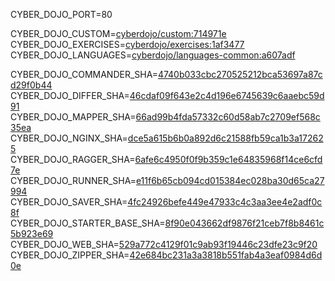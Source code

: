 
CYBER_DOJO_PORT=80<br/>

CYBER_DOJO_CUSTOM=[cyberdojo/custom:714971e](https://github.com/cyber-dojo/custom/commit/714971eb44f2add20de2397bfb5279c306dbdea9)<br/>
CYBER_DOJO_EXERCISES=[cyberdojo/exercises:1af3477](https://github.com/cyber-dojo/exercises/commit/1af3477696fc6459d963a204139a415347aa1138)<br/>
CYBER_DOJO_LANGUAGES=[cyberdojo/languages-common:a607adf](https://github.com/cyber-dojo/languages/commit/a607adfbc1f6a5fa46b1b8e59f74b37699c48500)<br/>

CYBER_DOJO_COMMANDER_SHA=[4740b033cbc270525212bca53697a87cd29f0b44](https://github.com/cyber-dojo/commander/commit/4740b033cbc270525212bca53697a87cd29f0b44)<br/>
CYBER_DOJO_DIFFER_SHA=[46cdaf09f643e2c4d196e6745639c6aaebc59d91](https://github.com/cyber-dojo/differ/commit/46cdaf09f643e2c4d196e6745639c6aaebc59d91)<br/>
CYBER_DOJO_MAPPER_SHA=[66ad99b4fda57332c60d58ab7c2709ef568c35ea](https://github.com/cyber-dojo/mapper/commit/66ad99b4fda57332c60d58ab7c2709ef568c35ea)<br/>
CYBER_DOJO_NGINX_SHA=[dce5a615b6b0a892d6c21588fb59ca1b3a172625](https://github.com/cyber-dojo/nginx/commit/dce5a615b6b0a892d6c21588fb59ca1b3a172625)<br/>
CYBER_DOJO_RAGGER_SHA=[6afe6c4950f0f9b359c1e64835968f14ce6cfd7e](https://github.com/cyber-dojo/ragger/commit/6afe6c4950f0f9b359c1e64835968f14ce6cfd7e)<br/>
CYBER_DOJO_RUNNER_SHA=[e11f6b65cb094cd015384ec028ba30d65ca27994](https://github.com/cyber-dojo/runner/commit/e11f6b65cb094cd015384ec028ba30d65ca27994)<br/>
CYBER_DOJO_SAVER_SHA=[4fc24926befe449e47933c4c3aa3ee4e2adf0c8f](https://github.com/cyber-dojo/saver/commit/4fc24926befe449e47933c4c3aa3ee4e2adf0c8f)<br/>
CYBER_DOJO_STARTER_BASE_SHA=[8f90e043662df9876f21ceb7f8b8461c5b923e69](https://github.com/cyber-dojo/starter-base/commit/8f90e043662df9876f21ceb7f8b8461c5b923e69)<br/>
CYBER_DOJO_WEB_SHA=[529a772c4129f01c9ab93f19446c23dfe23c9f20](https://github.com/cyber-dojo/web/commit/529a772c4129f01c9ab93f19446c23dfe23c9f20)<br/>
CYBER_DOJO_ZIPPER_SHA=[42e684bc231a3a3818b551fab4a3eaf0984d6d0e](https://github.com/cyber-dojo/zipper/commit/42e684bc231a3a3818b551fab4a3eaf0984d6d0e)<br/>
